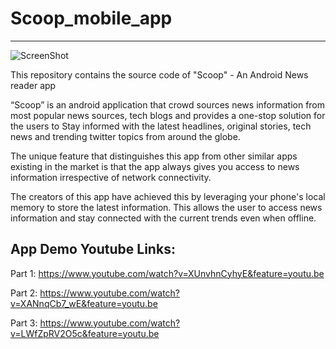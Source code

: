 # Scoop_mobile_app
------------------

![ScreenShot](http://s24.postimg.org/uqrshfg0l/Scoop_logo.jpg)

This repository contains the source code of "Scoop" - An Android News reader app

“Scoop” is an android application that crowd sources news information from most popular news sources, tech blogs and provides a one-stop solution for the users to Stay informed with the latest headlines, original stories, tech news and trending twitter topics from around the globe.

The unique feature that distinguishes this app from other similar apps existing in the market is that the app always gives you access to news information irrespective of network connectivity.

The creators of this app have achieved this by leveraging your phone's local memory to store the latest information. This allows the user to access news information and stay connected with the current trends even when offline.

App Demo Youtube Links:
----------------------

Part 1:
https://www.youtube.com/watch?v=XUnvhnCyhyE&feature=youtu.be

Part 2:
https://www.youtube.com/watch?v=XANnqCb7_wE&feature=youtu.be

Part 3:
https://www.youtube.com/watch?v=LWfZpRV2O5c&feature=youtu.be
